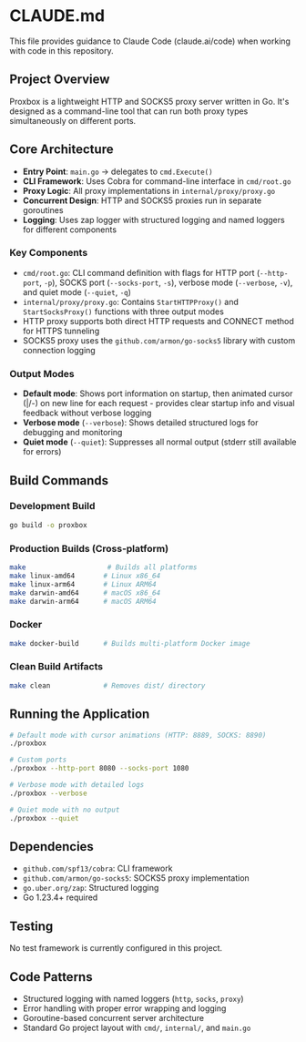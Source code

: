 # CLAUDE.md

This file provides guidance to Claude Code (claude.ai/code) when working with code in this repository.

## Project Overview

Proxbox is a lightweight HTTP and SOCKS5 proxy server written in Go. It's designed as a command-line tool that can run both proxy types simultaneously on different ports.

## Core Architecture

- **Entry Point**: `main.go` → delegates to `cmd.Execute()`
- **CLI Framework**: Uses Cobra for command-line interface in `cmd/root.go`
- **Proxy Logic**: All proxy implementations in `internal/proxy/proxy.go`
- **Concurrent Design**: HTTP and SOCKS5 proxies run in separate goroutines
- **Logging**: Uses zap logger with structured logging and named loggers for different components

### Key Components

- `cmd/root.go`: CLI command definition with flags for HTTP port (`--http-port`, `-p`), SOCKS port (`--socks-port`, `-s`), verbose mode (`--verbose`, `-v`), and quiet mode (`--quiet`, `-q`)
- `internal/proxy/proxy.go`: Contains `StartHTTPProxy()` and `StartSocksProxy()` functions with three output modes
- HTTP proxy supports both direct HTTP requests and CONNECT method for HTTPS tunneling
- SOCKS5 proxy uses the `github.com/armon/go-socks5` library with custom connection logging

### Output Modes

- **Default mode**: Shows port information on startup, then animated cursor (|/-\) on new line for each request - provides clear startup info and visual feedback without verbose logging
- **Verbose mode** (`--verbose`): Shows detailed structured logs for debugging and monitoring
- **Quiet mode** (`--quiet`): Suppresses all normal output (stderr still available for errors)

## Build Commands

### Development Build
```bash
go build -o proxbox
```

### Production Builds (Cross-platform)
```bash
make                    # Builds all platforms
make linux-amd64       # Linux x86_64
make linux-arm64       # Linux ARM64  
make darwin-amd64      # macOS x86_64
make darwin-arm64      # macOS ARM64
```

### Docker
```bash
make docker-build      # Builds multi-platform Docker image
```

### Clean Build Artifacts
```bash
make clean             # Removes dist/ directory
```

## Running the Application

```bash
# Default mode with cursor animations (HTTP: 8889, SOCKS: 8890)
./proxbox

# Custom ports  
./proxbox --http-port 8080 --socks-port 1080

# Verbose mode with detailed logs
./proxbox --verbose

# Quiet mode with no output
./proxbox --quiet
```

## Dependencies

- `github.com/spf13/cobra`: CLI framework
- `github.com/armon/go-socks5`: SOCKS5 proxy implementation
- `go.uber.org/zap`: Structured logging
- Go 1.23.4+ required

## Testing

No test framework is currently configured in this project.

## Code Patterns

- Structured logging with named loggers (`http`, `socks`, `proxy`)
- Error handling with proper error wrapping and logging
- Goroutine-based concurrent server architecture
- Standard Go project layout with `cmd/`, `internal/`, and `main.go`
